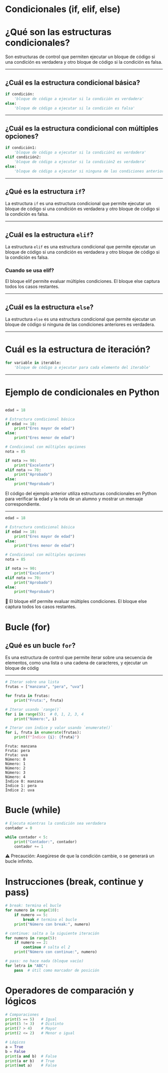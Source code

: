 # **Condicionales (if, elif, else)**

# **¿Qué son las estructuras condicionales?**

Son estructuras de control que permiten ejecutar un bloque de código si
una condición es verdadera y otro bloque de código si la condición es
falsa.

------------------------------------------------------------------------

## **¿Cuál es la estructura condicional básica?**

``` python
if condición:
    'bloque de código a ejecutar si la condición es verdadera'
else:
    'bloque de código a ejecutar si la condición es falsa'
```

------------------------------------------------------------------------

## **¿Cuál es la estructura condicional con múltiples opciones?**

``` python
if condición1:
    'bloque de código a ejecutar si la condición1 es verdadera'
elif condición2:
    'bloque de código a ejecutar si la condición2 es verdadera'
else:
    'bloque de código a ejecutar si ninguna de las condiciones anteriores es verdadera'
```

------------------------------------------------------------------------

## **¿Qué es la estructura `if`?**

La estructura `if` es una estructura condicional que permite ejecutar un
bloque de código si una condición es verdadera y otro bloque de código
si la condición es falsa.

------------------------------------------------------------------------

## **¿Cuál es la estructura `elif`?**

La estructura `elif` es una estructura condicional que permite ejecutar
un bloque de código si una condición es verdadera y otro bloque de
código si la condición es falsa.

### **Cuando se usa elif?**

El bloque elif permite evaluar múltiples condiciones. El bloque else
captura todos los casos restantes.

------------------------------------------------------------------------

## **¿Cuál es la estructura `else`?**

La estructura `else` es una estructura condicional que permite ejecutar
un bloque de código si ninguna de las condiciones anteriores es
verdadera.

------------------------------------------------------------------------

# **Cuál es la estructura de iteración?**

``` python
for variable in iterable:
    'bloque de código a ejecutar para cada elemento del iterable'
```

------------------------------------------------------------------------

# **Ejemplo de condicionales en Python**

``` python

edad = 18

# Estructura condicional básica
if edad >= 18:
    print("Eres mayor de edad")
else:
    print("Eres menor de edad")

# Condicional con múltiples opciones
nota = 85

if nota >= 90:
    print("Excelente")
elif nota >= 70:
    print("Aprobado")
else:
    print("Reprobado")
```

El código del ejemplo anterior utiliza estructuras condicionales en
Python para verificar la edad y la nota de un alumno y mostrar un
mensaje correspondiente.

------------------------------------------------------------------------

``` python
edad = 18

# Estructura condicional básica
if edad >= 18:
    print("Eres mayor de edad")
else:
    print("Eres menor de edad")

# Condicional con múltiples opciones
nota = 85

if nota >= 90:
    print("Excelente")
elif nota >= 70:
    print("Aprobado")
else:
    print("Reprobado")
```

📌 El bloque elif permite evaluar múltiples condiciones. El bloque else
captura todos los casos restantes.

# **Bucle (for)**

## **¿Qué es un bucle `for`?**

Es una estructura de control que permite iterar sobre una secuencia de
elementos, como una lista o una cadena de caracteres, y ejecutar un
bloque de códig

------------------------------------------------------------------------

``` python
# Iterar sobre una lista
frutas = ["manzana", "pera", "uva"]

for fruta in frutas:
    print("Fruta:", fruta)

# Iterar usando `range()`
for i in range(5):  # 0, 1, 2, 3, 4
    print("Número:", i)

# Iterar con índice y valor usando `enumerate()`
for i, fruta in enumerate(frutas):
    print(f"Índice {i}: {fruta}")
```

    Fruta: manzana
    Fruta: pera
    Fruta: uva
    Número: 0
    Número: 1
    Número: 2
    Número: 3
    Número: 4
    Índice 0: manzana
    Índice 1: pera
    Índice 2: uva

# Bucle (while)

``` python
# Ejecuta mientras la condición sea verdadera
contador = 0

while contador < 5:
    print("Contador:", contador)
    contador += 1
```

⚠️ Precaución: Asegúrese de que la condición cambie, o se generará un
bucle infinito.

# Instrucciones (break, continue y pass)

``` python
# break: termina el bucle
for numero in range(10):
    if numero == 5:
        break # termina el bucle
    print("Número con break:", numero)

# continue: salta a la siguiente iteración
for numero in range(5):
    if numero == 2:
        continue # salta el 2
    print("Número con continue:", numero)

# pass: no hace nada (bloque vacío)
for letra in "ABC":
    pass  # útil como marcador de posición
```

# Operadores de comparación y lógicos

``` python
# Comparaciones
print(5 == 5)   # Igual
print(5 != 3)   # Distinto
print(7 > 4)    # Mayor
print(2 <= 2)   # Menor o igual

# Lógicos
a = True
b = False
print(a and b)  # False
print(a or b)   # True
print(not a)    # False
```